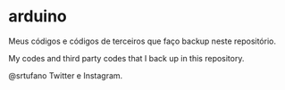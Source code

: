 # arduino
Meus códigos e códigos de terceiros que faço backup neste repositório.

My codes and third party codes that I back up in this repository.

@srtufano Twitter e Instagram.
